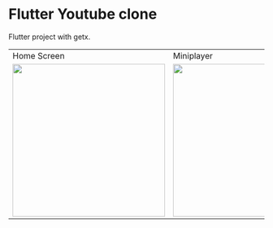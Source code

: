 # Flutter Youtube clone

Flutter project with getx.


<table align="center">
  <tr>
     <td>Home Screen</td>
     <td>Miniplayer</td>
     <td>Video Screen</td>
  </tr>
  <tr>
    <td><img src="https://s3.us-west-2.amazonaws.com/secure.notion-static.com/c70cc246-6725-459b-9ec2-d7ad6c6aca76/rnnfoqx.png?X-Amz-Algorithm=AWS4-HMAC-SHA256&X-Amz-Content-Sha256=UNSIGNED-PAYLOAD&X-Amz-Credential=AKIAT73L2G45EIPT3X45%2F20220113%2Fus-west-2%2Fs3%2Faws4_request&X-Amz-Date=20220113T123545Z&X-Amz-Expires=86400&X-Amz-Signature=d911fa5a09de3f34c505ec327c0f9a14d05394a80fcba05db35c219db79853df&X-Amz-SignedHeaders=host&response-content-disposition=filename%20%3D%22rnnfoqx.png%22&x-id=GetObject" width=300 ></td>
    <td><img src="https://s3.us-west-2.amazonaws.com/secure.notion-static.com/0941b997-3153-4495-b5fc-1e554e077097/B7J6LcL.png?X-Amz-Algorithm=AWS4-HMAC-SHA256&X-Amz-Content-Sha256=UNSIGNED-PAYLOAD&X-Amz-Credential=AKIAT73L2G45EIPT3X45%2F20220113%2Fus-west-2%2Fs3%2Faws4_request&X-Amz-Date=20220113T124234Z&X-Amz-Expires=86400&X-Amz-Signature=eb470d252e1e5131714ab96feef5bf0ec20b2251e4c1425fef4c479b1075045e&X-Amz-SignedHeaders=host&response-content-disposition=filename%20%3D%22B7J6LcL.png%22&x-id=GetObject" width=300 ></td>
    <td><img src="https://s3.us-west-2.amazonaws.com/secure.notion-static.com/bfacce78-680d-4cf4-9140-d2653e4db13f/3tgyLsf.png?X-Amz-Algorithm=AWS4-HMAC-SHA256&X-Amz-Content-Sha256=UNSIGNED-PAYLOAD&X-Amz-Credential=AKIAT73L2G45EIPT3X45%2F20220113%2Fus-west-2%2Fs3%2Faws4_request&X-Amz-Date=20220113T124259Z&X-Amz-Expires=86400&X-Amz-Signature=05a395545a81b7df6f4147927ae977bc846094137716e84d479014f4511e6fcc&X-Amz-SignedHeaders=host&response-content-disposition=filename%20%3D%223tgyLsf.png%22&x-id=GetObject" width=300 ></td>
  
  </tr>
 </table>
